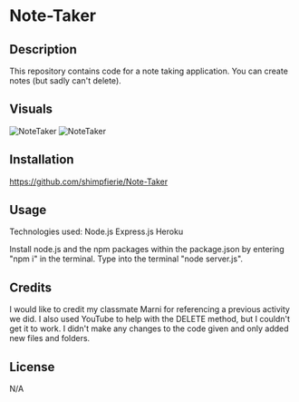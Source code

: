 # Note-Taker
## Description

This repository contains code for a note taking application. You can create notes (but sadly can't delete).

## Visuals

![NoteTaker](https://github.com/shimpfierie/Note-Taker/blob/main/note1.PNG?raw=true)
![NoteTaker](https://github.com/shimpfierie/Note-Taker/blob/main/note2.PNG?raw=true)

## Installation

https://github.com/shimpfierie/Note-Taker

## Usage
Technologies used:
Node.js
Express.js
Heroku

Install node.js and the npm packages within the package.json by entering "npm i" in the terminal.
Type into the terminal "node server.js".

## Credits

I would like to credit my classmate Marni for referencing a previous activity we did. I also used YouTube to help with the DELETE method, but I couldn't get it to work. I didn't make any changes to the code given and only added new files and folders.

## License

N/A
